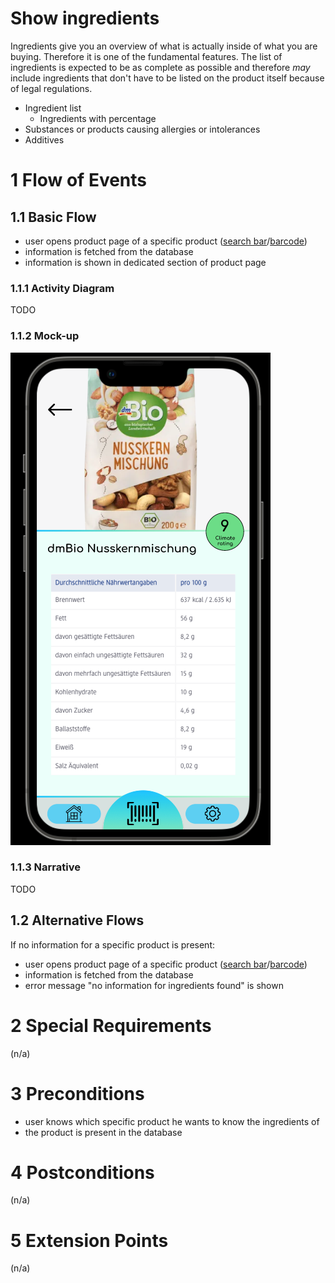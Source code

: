 # Show ingredients
Ingredients give you an overview of what is actually inside of what you are buying. Therefore it is one of the fundamental features. The list of ingredients is expected to be as complete as possible and therefore *may* include ingredients that don't have to be listed on the product itself because of legal regulations.

- Ingredient list 
  - Ingredients with percentage
- Substances or products causing allergies or intolerances
- Additives

# 1 Flow of Events
## 1.1 Basic Flow
- user opens product page of a specific product ([search bar](./UC1_Searchbar.md)/[barcode](./UC4_Scanner.md))
- information is fetched from the database
- information is shown in dedicated section of product page

### 1.1.1 Activity Diagram
TODO

### 1.1.2 Mock-up
![Ingredients Screenshot](https://github.com/TeamNewtry/NewtryDocumentation/blob/main/resources/Ingredients.png)

### 1.1.3 Narrative
TODO

## 1.2 Alternative Flows
If no information for a specific product is present:
- user opens product page of a specific product ([search bar](./UC1_Searchbar.md)/[barcode](./UC4_Scanner.md))
- information is fetched from the database
- error message "no information for ingredients found" is shown

# 2 Special Requirements
(n/a)

# 3 Preconditions
- user knows which specific product he wants to know the ingredients of
- the product is present in the database

# 4 Postconditions
(n/a)
 
# 5 Extension Points
(n/a)
